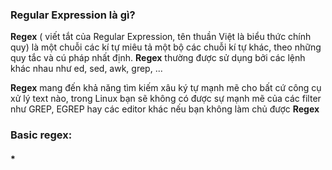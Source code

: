 ### Regular Expression là gì?

**Regex** ( viết tắt của Regular Expression, tên thuần Việt là biểu thức chính quy) là một chuỗi các kí tự miêu tả một bộ các chuỗi kí tự khác, theo những quy tắc và cú pháp nhất định. **Regex** thường được sử dụng bởi các lệnh khác nhau như ed, sed, awk, grep, ...

**Regex** mang đến khả năng tìm kiếm xâu ký tự mạnh mẽ cho bất cứ công cụ xử lý text nào, trong Linux bạn sẽ không có được sự mạnh mẽ của các filter như GREP, EGREP hay các editor khác nếu bạn không làm chủ được **Regex**

### Basic regex:

#### *

